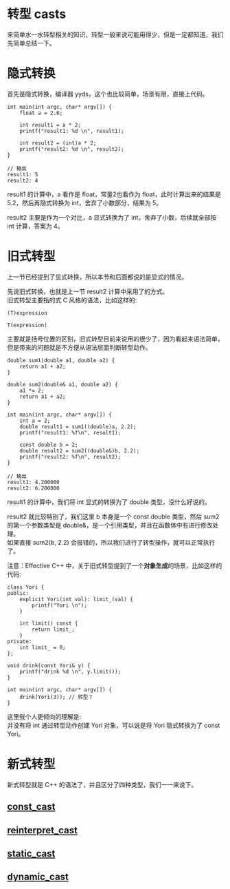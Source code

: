 # 转型 casts
来简单水一水转型相关的知识，转型一般来说可能用得少，但是一定都知道，我们先简单总结一下。

# 隐式转换
首先是隐式转换，编译器 yyds，这个也比较简单，场景有限，直接上代码。
```
int main(int argc, char* argv[]) {
    float a = 2.6;

    int result1 = a * 2;
    printf("result1: %d \n", result1);

    int result2 = (int)a * 2;
    printf("result2: %d \n", result2);
}

// 输出
result1: 5 
result2: 4
```
result1 的计算中，a 看作是 float，常量2也看作为 float，此时计算出来的结果是 5.2，然后再隐式转换为 int，舍弃了小数部分，结果为 5。  

result2 主要是作为一个对比，a 显式转换为了 int，舍弃了小数，后续就全部按 int 计算，答案为 4。

# 旧式转型
上一节已经提到了显式转换，所以本节和后面都说的是显式的情况。  

先说旧式转换，也就是上一节 result2 计算中采用了的方式。  
旧式转型主要指的式 C 风格的语法，比如这样的:  
```
(T)expression

T(expression)
```
主要就是括号位置的区别，旧式转型目前来说用的很少了，因为看起来语法简单，但是带来的问题就是不方便从语法层面判断转型动作。
```
double sum1(double a1, double a2) {
    return a1 + a2;
}

double sum2(double& a1, double a2) {
    a1 *= 2;
    return a1 + a2;
}

int main(int argc, char* argv[]) {
    int a = 2;
    double result1 = sum1((double)a, 2.2);
    printf("result1: %f\n", result1);

    const double b = 2;
    double result2 = sum2((double&)b, 2.2);
    printf("result2: %f\n", result2);
}

// 输出
result1: 4.200000
result2: 6.200000
```
result1 的计算中，我们将 int 显式的转换为了 double 类型，没什么好说的。  

result2 就比较特别了，我们这里 b 本身是一个 const double 类型，然后 sum2 的第一个参数类型是 double&，是一个引用类型，并且在函数体中有进行修改处理。  
如果直接 sum2(b, 2.2) 会报错的，所以我们进行了转型操作，就可以正常执行了。  

注意：Effective C++ 中，关于旧式转型提到了一个**对象生成**的场景，比如这样的代码:  
```
class Yori {
public:
    explicit Yori(int val): limit_(val) {
        printf("Yori \n");
    }

    int limit() const {
        return limit_;
    }
private:
    int limit_ = 0;
};

void drink(const Yori& y) {
    printf("drink %d \n", y.limit());
}

int main(int argc, char* argv[]) {
    drink(Yori(3)); // 转型？
}
```
这里我个人更倾向的理解是:  
并没有将 int 通过转型动作创建 Yori 对象，可以说是将 Yori 隐式转换为了 const Yori。  

# 新式转型
新式转型就是 C++ 的语法了，并且区分了四种类型，我们一一来说下。  
## [const_cast](./const_cast.md)

## [reinterpret_cast](./reinterpret_cast.md) 

## [static_cast](./static_cast.md)

## [dynamic_cast](./dynamic_cast.md)